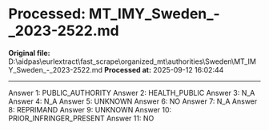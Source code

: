 # Processed: MT_IMY_Sweden_-_2023-2522.md

**Original file:** D:\aidpas\eurlextract\fast_scrape\organized_mt\authorities\Sweden\MT_IMY_Sweden_-_2023-2522.md
**Processed at:** 2025-09-12 16:02:44

---

Answer 1: PUBLIC_AUTHORITY
Answer 2: HEALTH_PUBLIC
Answer 3: N_A
Answer 4: N_A
Answer 5: UNKNOWN
Answer 6: NO
Answer 7: N_A
Answer 8: REPRIMAND
Answer 9: UNKNOWN
Answer 10: PRIOR_INFRINGER_PRESENT
Answer 11: NO